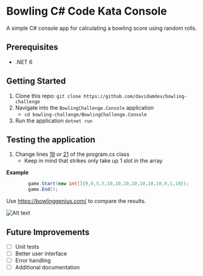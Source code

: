# Bowling C# Code Kata Console

A simple C# console app for calculating a bowling score using random rolls.

## Prerequisites

- .NET 6

## Getting Started

1. Clone this repo: `git clone https://github.com/davidamdev/bowling-challenge`
2. Navigate into the `BowlingChallenge.Console` application
   - `cd bowling-challenge/BowlingChallenge.Console`
3. Run the application `dotnet run`

## Testing the application

1. Change lines [19](https://github.com/davidamdev/bowling-challenge/blob/741918f1d56fcf9c0cffe2d5b2da96da344b3167/BowlingChallenge.Console/Program.cs#L19) or [21](https://github.com/davidamdev/bowling-challenge/blob/741918f1d56fcf9c0cffe2d5b2da96da344b3167/BowlingChallenge.Console/Program.cs#L21) of the program.cs class
   - Keep in mind that strikes only take up 1 slot in the array

**Example**

```c#
        game.Start(new int[]{9,0,5,5,10,10,10,10,10,10,10,9,1,10});
        game.End();
```

Use https://bowlinggenius.com/ to compare the results.

![Alt text](/Artifacts/248.PNG "Bowling Score 248")

## Future Improvements

- [ ] Unit tests
- [ ] Better user interface
- [ ] Error handling
- [ ] Additional documentation
